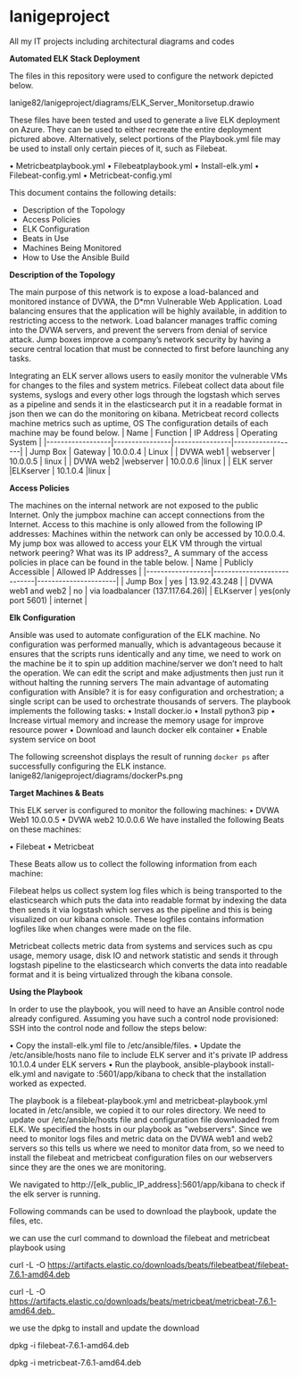 # lanigeproject
All my IT projects including architectural diagrams and codes

**Automated ELK Stack Deployment**

The files in this repository were used to configure the network depicted below.

lanige82/lanigeproject/diagrams/ELK_Server_Monitorsetup.drawio

These files have been tested and used to generate a live ELK deployment on Azure. They can be used to either recreate the entire deployment pictured above. Alternatively, select portions of the Playbook.yml file may be used to install only certain pieces of it, such as Filebeat.
 
•	Metricbeatplaybook.yml
•	Filebeatplaybook.yml
•	Install-elk.yml
•	Filebeat-config.yml
•	Metricbeat-config.yml

This document contains the following details:
- Description of the Topology
- Access Policies
- ELK Configuration
- Beats in Use
- Machines Being Monitored
- How to Use the Ansible Build

**Description of the Topology**

The main purpose of this network is to expose a load-balanced and monitored instance of DVWA, the D*mn Vulnerable Web Application.
Load balancing ensures that the application will be highly available, in addition to restricting access to the network.
Load balancer manages traffic coming into the DVWA servers, and prevent the servers from denial of service attack. 
Jump boxes improve a company’s network security by having a secure central location that must be connected to first before launching any tasks.

Integrating an ELK server allows users to easily monitor the vulnerable VMs for changes to the files and system metrics.
Filebeat collect data about file systems, syslogs and every other logs through the logstash which serves as a pipeline and sends it in the elasticsearch put it in a readable format in json then we can do the monitoring on kibana.
Metricbeat record collects machine metrics such as uptime, OS
The configuration details of each machine may be found below.
| Name            | Function      | IP Address | Operating System |
|------------------|----------------|----------------|------------------|
| Jump Box       | Gateway    | 10.0.0.4      | Linux             |
| DVWA web1 | webserver  |  10.0.0.5     | linux             |
| DVWA web2 |webserver   | 10.0.0.6      |linux             |
| ELK server     |ELKserver    |  10.1.0.4     |linux             |

**Access Policies**

The machines on the internal network are not exposed to the public Internet.
Only the jumpbox machine can accept connections from the Internet. Access to this machine is only allowed from the following IP addresses:
<my-home-public-IP>
Machines within the network can only be accessed by 10.0.0.4.
My jump box was allowed to access your ELK VM through the virtual network peering? What was its IP address?_
A summary of the access policies in place can be found in the table below.
| Name             | Publicly Accessible   | Allowed IP Addresses |
|------------------|----------------------------|----------------------|
| Jump Box      | yes                               | 13.92.43.248  |
| DVWA web1 and web2 | no                                | via loadbalancer (137.117.64.26)|
| ELKserver     | yes(only port 5601)  | internet   			 |




**Elk Configuration**

Ansible was used to automate configuration of the ELK machine. No configuration was performed manually, which is advantageous because it ensures that the scripts runs identically and any time, we need to work on the machine be it to spin up addition machine/server we don’t need to halt the operation. We can edit the script and make adjustments then just run it without halting the running servers
The main advantage of automating configuration with Ansible? it is for easy configuration and orchestration; a single script can be used to orchestrate thousands of servers.
The playbook implements the following tasks:
•	Install docker.io
•	Install python3 pip
•	Increase virtual memory and increase the memory usage for improve resource power
•	Download and launch docker elk container
•	Enable system service on boot

The following screenshot displays the result of running `docker ps` after successfully configuring the ELK instance.
lanige82/lanigeproject/diagrams/dockerPs.png

**Target Machines & Beats**

This ELK server is configured to monitor the following machines:
•	DVWA Web1 10.0.0.5
•	DVWA web2 10.0.0.6
We have installed the following Beats on these machines:

•	Filebeat
•	Metricbeat

These Beats allow us to collect the following information from each machine:

Filebeat helps us collect system log files which is being transported to the elasticsearch which puts the data into readable format by indexing the data then sends it via logstash which serves as the pipeline and this is being visualized on our kibana console. These logfiles contains information logfiles like when changes were made on the file.

Metricbeat collects metric data from systems and services such as cpu usage, memory usage, disk IO and network statistic and sends it through logstash pipeline to the elasticsearch which converts the data into readable format and it is being virtualized through the kibana console.

**Using the Playbook**

In order to use the playbook, you will need to have an Ansible control node already configured. Assuming you have such a control node provisioned:
SSH into the control node and follow the steps below:

•	Copy the install-elk.yml file to /etc/ansible/files.
•	Update the /etc/ansible/hosts nano file to include ELK server and it's private IP address 10.1.0.4 under ELK servers
•	Run the playbook, ansible-playbook install-elk.yml and navigate to <my home IP>:5601/app/kibana to check that the installation worked as expected.

The playbook is a filebeat-playbook.yml and metricbeat-playbook.yml located in /etc/ansible, we copied it to our roles directory.
We need to update our /etc/ansible/hosts file and configuration file downloaded from ELK. 
We specified the hosts in our playbook as "webservers".  Since we need to monitor logs files and metric data on the DVWA web1 and web2 servers so this tells us where we need to monitor data from, so we need to install the filebeat and metricbeat configuration files on our webservers since they are the ones we are monitoring. 

We navigated to http://[elk_public_IP_address]:5601/app/kibana to check if the elk server is running.

Following  commands can be used to download the playbook, update the files, etc.

we can use the curl command to download the filebeat and metricbeat playbook using 

curl -L -O https://artifacts.elastic.co/downloads/beats/filebeatbeat/filebeat-7.6.1-amd64.deb

curl -L -O https://artifacts.elastic.co/downloads/beats/metricbeat/metricbeat-7.6.1-amd64.deb_

 we use the dpkg to install and update the download
 
 dpkg -i filebeat-7.6.1-amd64.deb
 
 dpkg -i metricbeat-7.6.1-amd64.deb
